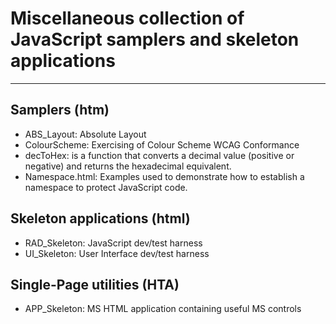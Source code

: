 # Miscellaneous collection of JavaScript samplers and skeleton applications

---

## Samplers (htm)
* ABS_Layout: Absolute Layout
* ColourScheme: Exercising of Colour Scheme WCAG Conformance
* decToHex: is a function that converts a decimal value (positive or negative) and returns the hexadecimal equivalent.
* Namespace.html: Examples used to demonstrate how to establish a namespace to protect JavaScript code.

## Skeleton applications (html)
* RAD_Skeleton: JavaScript dev/test harness
* UI_Skeleton:  User Interface dev/test harness

## Single-Page utilities (HTA)
* APP_Skeleton: MS HTML application containing useful MS controls
